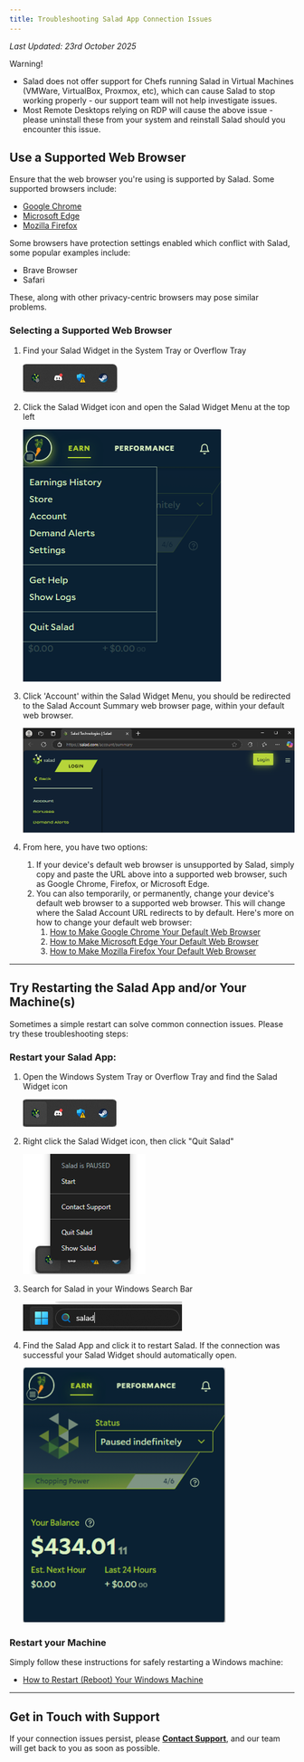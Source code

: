 ```yaml
---
title: Troubleshooting Salad App Connection Issues
---
```


_Last Updated: 23rd October 2025_

Warning!

- Salad does not offer support for Chefs running Salad in Virtual Machines (VMWare, VirtualBox, Proxmox, etc), which can
  cause Salad to stop working properly - our support team will not help investigate issues.
- Most Remote Desktops relying on RDP will cause the above issue - please uninstall these from your system and reinstall
  Salad should you encounter this issue.

## Use a Supported Web Browser

Ensure that the web browser you're using is supported by Salad. Some supported browsers include:

- [Google Chrome](https://www.google.com/chrome/)
- [Microsoft Edge](https://www.microsoft.com/en-us/edge)
- [Mozilla Firefox](https://www.firefox.com/)

Some browsers have protection settings enabled which conflict with Salad, some popular examples include:

- Brave Browser
- Safari

These, along with other privacy-centric browsers may pose similar problems.

### Selecting a Supported Web Browser

1. Find your Salad Widget in the System Tray or Overflow Tray

   ![Finding the Salad app](../../../../content/images/troubleshooting/salad-app/i-am-having-trouble-connecting-to-the-salad-app-1.png)

2. Click the Salad Widget icon and open the Salad Widget Menu at the top left

   ![Selecting your profile in the Salad app](../../../../content/images/troubleshooting/salad-app/i-am-having-trouble-connecting-to-the-salad-app-2.png)

3. Click 'Account' within the Salad Widget Menu, you should be redirected to the Salad Account Summary web browser page,
   within your default web browser.

   ![Screenshot of the salad web app](../../../../content/images/troubleshooting/salad-app/i-am-having-trouble-connecting-to-the-salad-app-3.png)

4. From here, you have two options:
   1. If your device's default web browser is unsupported by Salad, simply copy and paste the URL above into a supported
      web browser, such as Google Chrome, Firefox, or Microsoft Edge.
   2. You can also temporarily, or permanently, change your device's default web browser to a supported web browser.
      This will change where the Salad Account URL redirects to by default. Here's more on how to change your default
      web browser:
      1. [How to Make Google Chrome Your Default Web Browser](https://support.google.com/chrome/answer/95417?hl=en&co=GENIE.Platform%3DDesktop)
      2. [How to Make Microsoft Edge Your Default Web Browser](https://support.microsoft.com/en-us/windows/change-default-apps-in-windows-e5d82cad-17d1-c53b-3505-f10a32e1894d)
      3. [How to Make Mozilla Firefox Your Default Web Browser](https://support.mozilla.org/en-US/kb/how-change-your-default-browser-firefox-windows)

---

## Try Restarting the Salad App and/or Your Machine(s)

Sometimes a simple restart can solve common connection issues. Please try these troubleshooting steps:

### Restart your Salad App:

1. Open the Windows System Tray or Overflow Tray and find the Salad Widget icon

   ![Finding the Salad app](../../../../content/images/troubleshooting/salad-app/i-am-having-trouble-connecting-to-the-salad-app-4.png)

2. Right click the Salad Widget icon, then click "Quit Salad"

   ![Quitting the Salad app](../../../../content/images/troubleshooting/salad-app/i-am-having-trouble-connecting-to-the-salad-app-5.png)

3. Search for Salad in your Windows Search Bar

   ![Windows search bar searching for Salad](../../../../content/images/troubleshooting/salad-app/i-am-having-trouble-connecting-to-the-salad-app-6.png)

4. Find the Salad App and click it to restart Salad. If the connection was successful your Salad Widget should
   automatically open.

   ![Screenshot showing the fully open Salad app](../../../../content/images/troubleshooting/salad-app/i-am-having-trouble-connecting-to-the-salad-app-7.png)

### Restart your Machine

Simply follow these instructions for safely restarting a Windows machine:

- [How to Restart (Reboot) Your Windows Machine](https://support.microsoft.com/en-us/windows/restart-reboot-Your-PC-110262aa-fc79-1c33-7b00-c140ae3a6dac)

---

## Get in Touch with Support

If your connection issues persist, please [**Contact Support**](/contact), and our team will get back to you as soon as
possible.
